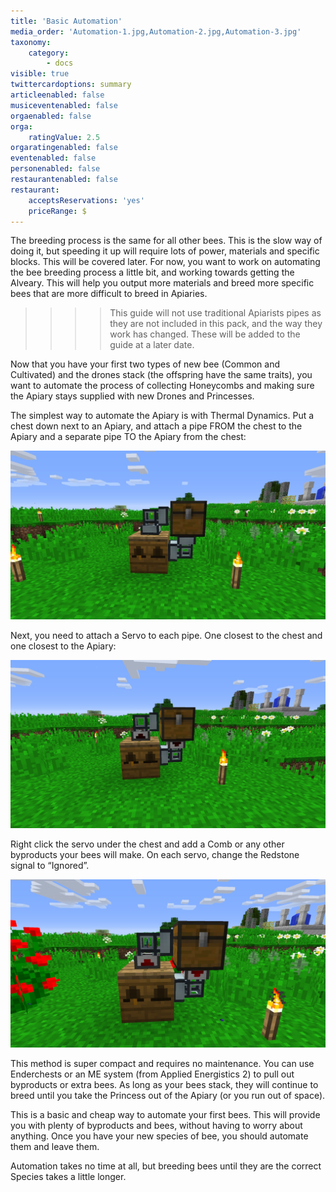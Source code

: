 ```yaml
---
title: 'Basic Automation'
media_order: 'Automation-1.jpg,Automation-2.jpg,Automation-3.jpg'
taxonomy:
    category:
        - docs
visible: true
twittercardoptions: summary
articleenabled: false
musiceventenabled: false
orgaenabled: false
orga:
    ratingValue: 2.5
orgaratingenabled: false
eventenabled: false
personenabled: false
restaurantenabled: false
restaurant:
    acceptsReservations: 'yes'
    priceRange: $
---
```


The breeding process is the same for all other bees. This is the slow way of doing it, but speeding it up will require lots of power, materials and specific blocks. This will be covered later. For now, you want to work on automating the bee breeding process a little bit, and working towards getting the Alveary. This will help you output more materials and breed more specific bees that are more difficult to breed in Apiaries.

>>>> This guide will not use traditional Apiarists pipes as they are not included in this pack, and the way they work has changed. These will be added to the guide at a later date.

Now that you have your first two types of new bee (Common and Cultivated) and the drones stack (the offspring have the same traits), you want to automate the process of collecting Honeycombs and making sure the Apiary stays supplied with new Drones and Princesses.

The simplest way to automate the Apiary is with Thermal Dynamics. Put a chest down next to an Apiary, and attach a pipe FROM the chest to the Apiary and a separate pipe TO the Apiary from the chest:

![](Automation-1.jpg)

Next, you need to attach a Servo to each pipe. One closest to the chest and one closest to the Apiary:

![](Automation-2.jpg)

Right click the servo under the chest and add a Comb or any other byproducts your bees will make. On each servo, change the Redstone signal to “Ignored”.

![](Automation-3.jpg)

This method is super compact and requires no maintenance. You can use Enderchests or an ME system (from Applied Energistics 2) to pull out byproducts or extra bees.
As long as your bees stack, they will continue to breed until you take the Princess out of the Apiary (or you run out of space).

This is a basic and cheap way to automate your first bees. This will provide you with plenty of byproducts and bees, without having to worry about anything. Once you have your new species of bee, you should automate them and leave them.

Automation takes no time at all, but breeding bees until they are the correct Species takes a little longer.